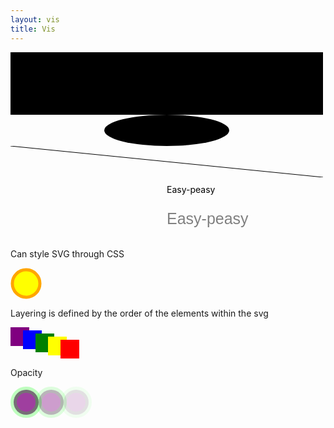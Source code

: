```yaml
---
layout: vis
title: Vis
---
```


<script type="text/javascript">
</script>

<svg width="500" height="50">
    <rect x="0" y="0" width="500" height="50"/>
</svg>

<svg width="500" height="50">
    <rect x="0" y="0" width="500" height="50"/>
</svg>

<svg width="500" height="50">
    <ellipse cx="250" cy="25" rx="100" ry="25"/>
</svg>

<svg width="500" height="50">
    <line x1="0" y1="0" x2="500" y2="50" stroke="black"/>
</svg>

<svg width="500" height="50">
    <text x="250" y="25">Easy-peasy</text>
</svg>

<svg width="500" height="50">
    <text x="250" y="25" font-family="sans-serif"
          font-size="25" fill="gray">Easy-peasy
    </text>
</svg>

<p>Can style SVG through CSS</p>
<style type="text/css">
    svg .pumpkin {
        fill: yellow;
        stroke: orange;
        stroke-width: 5;
    }
</style>
<svg width="500" height="50">
    <circle cx="25" cy="25" r="22" class="pumpkin"/>
</svg>

<p>Layering is defined by the order of the elements within the svg</p>
<svg width="500" height="50">
    <rect x="0" y="0" width="30" height="30" fill="purple"/>
    <rect x="20" y="5" width="30" height="30" fill="blue"/>
    <rect x="40" y="10" width="30" height="30" fill="green"/>
    <rect x="60" y="15" width="30" height="30" fill="yellow"/>
    <rect x="80" y="20" width="30" height="30" fill="red"/>
</svg>

<p>Opacity</p>
<svg width="500" height="50">
    <circle cx="25" cy="25" r="20"
            fill="rgba(128, 0, 128, 0.75)"
            stroke="rgba(0, 255, 0, 0.25)" stroke-width="10"/>
    <circle cx="65" cy="25" r="20"
            fill="rgba(128, 0, 128, 0.75)"
            stroke="rgba(0, 255, 0, 0.25)" stroke-width="10"
            opacity="0.5"/>
    <circle cx="105" cy="25" r="20"
            fill="rgba(128, 0, 128, 0.75)"
            stroke="rgba(0, 255, 0, 0.25)" stroke-width="10"
            opacity="0.2"/>
</svg>